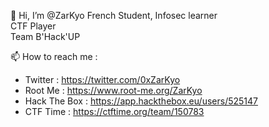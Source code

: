 👋 Hi, I’m @ZarKyo 
  French Student, 
  Infosec learner <br />
  CTF Player <br />
  Team B'Hack'UP <br />
  
📫 How to reach me : 
- Twitter : https://twitter.com/0xZarKyo
- Root Me : https://www.root-me.org/ZarKyo
- Hack The Box : https://app.hackthebox.eu/users/525147
- CTF Time : https://ctftime.org/team/150783
